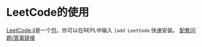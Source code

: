 # LeetCode的使用
[LeetCode.jl](https://github.com/JuliaCN/LeetCode.jl)是一个[包](../../advanced/module.md)，你可以在REPL中输入 `]add LeetCode` 快速安装。
[配套问题/答案链接](https://cn.julialang.org/LeetCode.jl/dev/)
